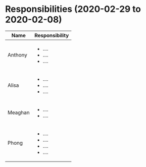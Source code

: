 # Responsibilities (2020-02-29 to 2020-02-08)

| Name | Responsibility |
|----|------------|
| Anthony | <ul><li>....</li><li>....</li><li>....</li></ul> |
| Alisa | <ul><li>....</li><li>....</li><li>....|
| Meaghan | <ul><li>....</li><li>....</li></ul> |
| Phong | <ul><li>....</li><li>....</li><li>....</li><li>....</li></ul> |
